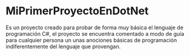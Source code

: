 # MiPrimerProyectoEnDotNet

Es un proyecto creado para probar de forma muy básica el lenguaje de programación C#, el proyecto se encuentra comentado a modo de guía para cualquier persona un unas anociones básicas de programación indiferentemente del lenguaje que provengan. 
